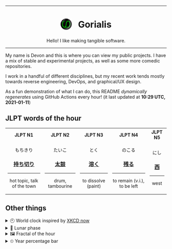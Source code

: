 ***

<h1 align="center">
<sub>
    <img src="readme/resources/avatar.png" height="36">
</sub>
&nbsp;
Gorialis
</h1>
<p align="center">
Hello! I like making tangible software.
</p>

***

My name is Devon and this is where you can view my public projects. I have a mix of stable and experimental projects, as well as some more comedic repositories.

I work in a handful of different disciplines, but my recent work tends mostly towards reverse engineering, DevOps, and graphical/UX design.

As a fun demonstration of what I can do, this README *dynamically regenerates* using GitHub Actions every hour! (it last updated at **10:29 UTC, 2021-01-11**)

<h2>JLPT words of the hour</h2>
<table>
    <tr>
        <th>JLPT N1</th>
        <th>JLPT N2</th>
        <th>JLPT N3</th>
        <th>JLPT N4</th>
        <th>JLPT N5</th>
    </tr>
    <tr>
        <td>
            <p align="center">もちきり</p>
            <h3 align="center"><b><a href="https://jisho.org/search/%E6%8C%81%E3%81%A1%E5%88%87%E3%82%8A">持ち切り</a></b></h3>
            <hr>
            <p align="center">hot topic,<wbr> talk of the town</p>
        </td>
        <td>
            <p align="center">たいこ</p>
            <h3 align="center"><b><a href="https://jisho.org/search/%E5%A4%AA%E9%BC%93">太鼓</a></b></h3>
            <hr>
            <p align="center">drum,<wbr> tambourine</p>
        </td>
        <td>
            <p align="center">とく</p>
            <h3 align="center"><b><a href="https://jisho.org/search/%E6%BA%B6%E3%81%8F">溶く</a></b></h3>
            <hr>
            <p align="center">to dissolve (paint)</p>
        </td>
        <td>
            <p align="center">のこる</p>
            <h3 align="center"><b><a href="https://jisho.org/search/%E6%AE%8B%E3%82%8B">残る</a></b></h3>
            <hr>
            <p align="center">to remain (v.i.),<wbr> to be left</p>
        </td>
        <td>
            <p align="center">にし</p>
            <h3 align="center"><b><a href="https://jisho.org/search/%E8%A5%BF">西</a></b></h3>
            <hr>
            <p align="center">west</p>
        </td>
    </tr>
</table>

<h2>Other things</h2>
<details>
<summary>🕙  World clock inspired by <a href="https://xkcd.com/now">XKCD now</a></summary>

> <img src="generated/now.png" width="512">

</details>
<details>
<summary>🌙 Lunar phase</summary>

The moon is approximately 96.04% through its phase ().

</details>
<details>
<summary>&#x1f5bc; Fractal of the hour</summary>

> <img src="generated/fractal.png" width="512">

</details>
<details>
<summary>&#x23f2; Year percentage bar</summary>
<pre><code>2021 [▁▁▁▁▁▁▁▁▁▁▁▁▁▁▁▁▁▁▁▁] 2.86%</code></pre>
</details>
